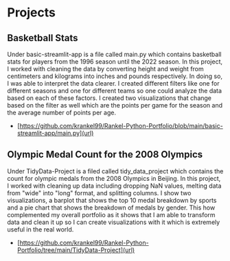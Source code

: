 # Projects
## Basketball Stats
Under basic-streamlit-app is a file called main.py which contains basketball stats for players from the 1996 season until the 2022 season. In this project, I worked with cleaning the data by converting height and weight from centimeters and kilograms into inches and pounds respectively. In doing so, I was able to interpret the data clearer. I created different filters like one for different seasons and one for different teams so one could analyze the data based on each of these factors. I created two visualizations that change based on the filter as well which are the points per game for the season and the average number of points per age.
- [https://github.com/krankel99/Rankel-Python-Portfolio/blob/main/basic-streamlit-app/main.py](url)
## Olympic Medal Count for the 2008 Olympics
Under TidyData-Project is a filed called tidy_data_project which contains the count for olympic medals from the 2008 Olympics in Beijing. In this project, I worked with cleaning up data including dropping NaN values, melting data from "wide" into "long" format, and splitting columns. I show two visualizations, a barplot that shows the top 10 medal breakdown by sports and a pie chart that shows the breakdown of medals by gender. This how complemented my overall portfolio as it shows that I am able to transform data and clean it up so I can create visualizations with it which is extremely useful in the real world. 
- [https://github.com/krankel99/Rankel-Python-Portfolio/tree/main/TidyData-Project](url)
